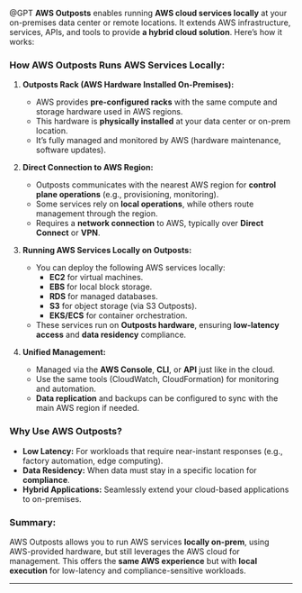 @GPT
**AWS Outposts** enables running **AWS cloud services locally** at your on-premises data center or remote locations. It extends AWS infrastructure, services, APIs, and tools to provide **a hybrid cloud solution**. Here’s how it works:

### **How AWS Outposts Runs AWS Services Locally:**

1. **Outposts Rack (AWS Hardware Installed On-Premises):**
   - AWS provides **pre-configured racks** with the same compute and storage hardware used in AWS regions.
   - This hardware is **physically installed** at your data center or on-prem location.
   - It’s fully managed and monitored by AWS (hardware maintenance, software updates).

2. **Direct Connection to AWS Region:**
   - Outposts communicates with the nearest AWS region for **control plane operations** (e.g., provisioning, monitoring).
   - Some services rely on **local operations**, while others route management through the region.
   - Requires a **network connection** to AWS, typically over **Direct Connect** or **VPN**.

3. **Running AWS Services Locally on Outposts:**
   - You can deploy the following AWS services locally:
     - **EC2** for virtual machines.
     - **EBS** for local block storage.
     - **RDS** for managed databases.
     - **S3** for object storage (via S3 Outposts).
     - **EKS/ECS** for container orchestration.
   - These services run on **Outposts hardware**, ensuring **low-latency access** and **data residency** compliance.

4. **Unified Management:**
   - Managed via the **AWS Console**, **CLI**, or **API** just like in the cloud.
   - Use the same tools (CloudWatch, CloudFormation) for monitoring and automation.
   - **Data replication** and backups can be configured to sync with the main AWS region if needed.


### **Why Use AWS Outposts?**
- **Low Latency:** For workloads that require near-instant responses (e.g., factory automation, edge computing).
- **Data Residency:** When data must stay in a specific location for **compliance**.
- **Hybrid Applications:** Seamlessly extend your cloud-based applications to on-premises.

### **Summary:**  
AWS Outposts allows you to run AWS services **locally on-prem**, using AWS-provided hardware, but still leverages the AWS cloud for management. This offers the **same AWS experience** but with **local execution** for low-latency and compliance-sensitive workloads.

---

